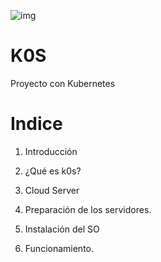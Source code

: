 ![img](https://github.com/abarcajoel/K0S/blob/main/img/k0s.png)
#                       K0S
Proyecto con Kubernetes
# Indice

1. Introducción

2. ¿Qué es k0s?

3. Cloud Server

4. Preparación de los servidores.

5. Instalación del SO 

6. Funcionamiento.



